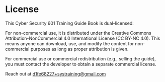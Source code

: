 <link rel="stylesheet" href="https://github.com/novaxiophi/securityplusTraining.githubpages.io/blob/master/todo/styles.css">

# License

This Cyber Security 601 Training Guide Book is dual-licensed:

For non-commercial use, it is distributed under the Creative Commons Attribution-NonCommercial 4.0 International License (CC BY-NC 4.0). This means anyone can download, use, and modify the content for non-commercial purposes as long as proper attribution is given.

For commercial use or commercial redistribution (e.g., selling the guide), you must contact the developer to obtain a separate commercial license.

Reach out at d1fe68227+systraining@gmail.com